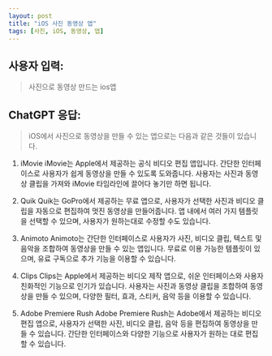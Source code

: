 ```yaml
---
layout: post
title: "iOS 사진 동영상 앱"
tags: [사진, iOS, 동영상, 앱]
---
```


## 사용자 입력:
> 사진으로 동영상 만드는 ios앱

## ChatGPT 응답:
> iOS에서 사진으로 동영상을 만들 수 있는 앱으로는 다음과 같은 것들이 있습니다.

1. iMovie
iMovie는 Apple에서 제공하는 공식 비디오 편집 앱입니다. 간단한 인터페이스로 사용자가 쉽게 동영상을 만들 수 있도록 도와줍니다. 사용자는 사진과 동영상 클립을 가져와 iMovie 타임라인에 끌어다 놓기만 하면 됩니다.

2. Quik
Quik는 GoPro에서 제공하는 무료 앱으로, 사용자가 선택한 사진과 비디오 클립을 자동으로 편집하여 멋진 동영상을 만들어줍니다. 앱 내에서 여러 가지 템플릿을 선택할 수 있으며, 사용자가 원하는대로 수정할 수도 있습니다.

3. Animoto
Animoto는 간단한 인터페이스로 사용자가 사진, 비디오 클립, 텍스트 및 음악을 조합하여 동영상을 만들 수 있는 앱입니다. 무료로 이용 가능한 템플릿이 있으며, 유료 구독으로 추가 기능을 이용할 수 있습니다.

4. Clips
Clips는 Apple에서 제공하는 비디오 제작 앱으로, 쉬운 인터페이스와 사용자 친화적인 기능으로 인기가 있습니다. 사용자는 사진과 동영상 클립을 조합하여 동영상을 만들 수 있으며, 다양한 필터, 효과, 스티커, 음악 등을 이용할 수 있습니다.

5. Adobe Premiere Rush
Adobe Premiere Rush는 Adobe에서 제공하는 비디오 편집 앱으로, 사용자가 선택한 사진, 비디오 클립, 음악 등을 편집하여 동영상을 만들 수 있습니다. 간단한 인터페이스와 다양한 기능으로 사용자가 원하는 대로 편집할 수 있습니다.

